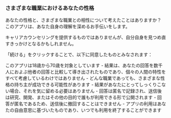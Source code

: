 ### さまざまな職業におけるあなたの性格

あなたの性格と、さまざまな職業との相性について考えたことはありますか？
このアプリは、あなた自身の理解を深めるお手伝いをします。

キャリアカウンセリングを提供するものではありませんが、自分自身を見つめ直すきっかけとなるかもしれません。

「続ける」をクリックすることで、以下に同意したものとみなされます：

このアプリは18歳から70歳を対象としています -
結果は、あなたの回答を数千人におよぶ他者の回答と比較して導き出されたものであり、個々の人間の特性をすべて考慮しているわけではありません -
どんな職業であっても、さまざまな性格の持ち主が成功できる可能性があります -
結果があなたにとってしっくりこない場合、それを気に留める必要はありません -
回答は匿名で記録され、送信後は研究、開発、またはその他の目的で誰もが利用できる形で公開されます -
回答が匿名であるため、送信後に撤回することはできません -
アプリの利用はあなたの自由意思に基づいたものであり、いつでも利用を終了することができます

